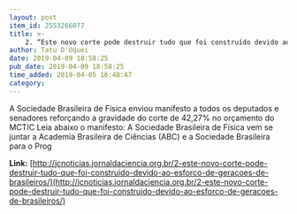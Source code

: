 ```yaml
---
layout: post
item_id: 2553266077
title: >-
    2. “Este novo corte pode destruir tudo que foi construído devido ao esforço de gerações de brasileiros”
author: Tatu D'Oquei
date: 2019-04-09 18:58:25
pub_date: 2019-04-09 18:58:25
time_added: 2019-04-05 16:48:47
category: 
---
```


A Sociedade Brasileira de Física enviou manifesto a todos os deputados e senadores reforçando a gravidade do corte de 42,27% no orçamento do MCTIC Leia abaixo o manifesto: A Sociedade Brasileira de Física vem se juntar a Academia Brasileira de Ciências (ABC) e a Sociedade Brasileira para o Prog

**Link:** [http://jcnoticias.jornaldaciencia.org.br/2-este-novo-corte-pode-destruir-tudo-que-foi-construido-devido-ao-esforco-de-geracoes-de-brasileiros/](http://jcnoticias.jornaldaciencia.org.br/2-este-novo-corte-pode-destruir-tudo-que-foi-construido-devido-ao-esforco-de-geracoes-de-brasileiros/)

